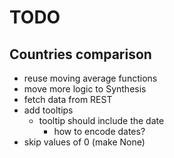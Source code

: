 # TODO

## Countries comparison

- reuse moving average functions
- move more logic to Synthesis
- fetch data from REST
- add tooltips
    - tooltip should include the date
        - how to encode dates?
- skip values of 0 (make None)
